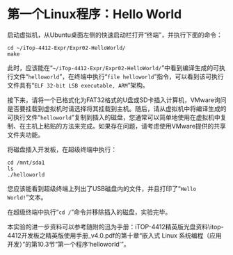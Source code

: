 # 第一个Linux程序：Hello World

启动虚拟机，从Ubuntu桌面左侧的快速启动栏打开“终端”，并执行下面的命令：

```
cd ~/iTop-4412-Expr/Expr02-HelloWorld/
make
```

此时，应该能在“`~/iTop-4412-Expr/Expr02-HelloWorld/`”中看到编译生成的可执行文件“`helloworld`”，在终端中执行“`file helloworld`”指令，可以看到该可执行文件具有“`ELF 32-bit LSB executable, ARM`”架构。

接下来，请将一个已格式化为FAT32格式的U盘或SD卡插入计算机，VMware询问是否要挂载到虚拟机时请选择将其挂载到主机。随后，请从虚拟机中将编译生成的可执行文件“`helloworld`”复制到插入的磁盘，您通常可以简单地使用在虚拟机中复制、在主机上粘贴的方法来完成。如果存在问题，请考虑使用VMware提供的共享文件夹功能。

将磁盘插入开发板，在超级终端中执行：

```
cd /mnt/sda1
ls
./helloworld
```

您应该能看到超级终端上列出了USB磁盘内的文件，并且打印了“`Hello World!`”文本。

在超级终端中执行“`cd /`”命令并移除插入的磁盘，实验完毕。

本实验的进一步资料可以参考随附的迅为手册：iTOP-4412精英版光盘资料\itop-4412开发板之精英版使用手册_v4.0.pdf的第十章“嵌入式 Linux 系统编程（应用开发）”的第10.3节“第一个程序‘helloworld’”。

